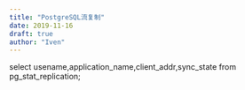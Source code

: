 ```yaml
---
title: "PostgreSQL流复制"
date: 2019-11-16
draft: true
author: "Iven"
---
```


select  usename,application_name,client_addr,sync_state from pg_stat_replication;

